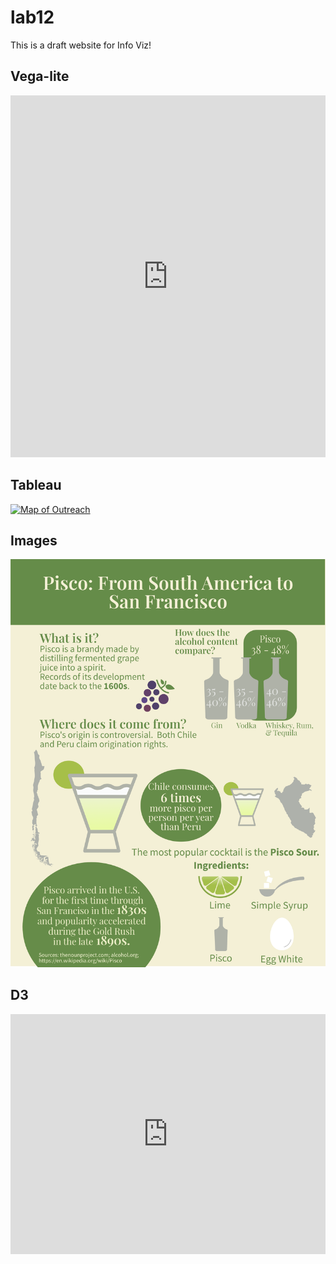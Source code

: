 # lab12
This is a draft website for Info Viz!

<html>

<h2>Vega-lite</h2>

<iframe width="100%" height="579" frameborder="0" src="https://observablehq.com/embed/@amandakochak/roller-coaster-assignment-copy?cells=myviz"></iframe>

<h2>Tableau</h2>

<div class='tableauPlaceholder' id='viz1618801414470' style='position: relative'><noscript><a href='#'><img alt='Map of Outreach ' src='https:&#47;&#47;public.tableau.com&#47;static&#47;images&#47;6M&#47;6MBF694J9&#47;1_rss.png' style='border: none' /></a></noscript><object class='tableauViz'  style='display:none;'><param name='host_url' value='https%3A%2F%2Fpublic.tableau.com%2F' /> <param name='embed_code_version' value='3' /> <param name='path' value='shared&#47;6MBF694J9' /> <param name='toolbar' value='yes' /><param name='static_image' value='https:&#47;&#47;public.tableau.com&#47;static&#47;images&#47;6M&#47;6MBF694J9&#47;1.png' /> <param name='animate_transition' value='yes' /><param name='display_static_image' value='yes' /><param name='display_spinner' value='yes' /><param name='display_overlay' value='yes' /><param name='display_count' value='yes' /><param name='language' value='en' /><param name='filter' value='publish=yes' /></object></div>                <script type='text/javascript'>                    var divElement = document.getElementById('viz1618801414470');                    var vizElement = divElement.getElementsByTagName('object')[0];                    if ( divElement.offsetWidth > 800 ) { vizElement.style.width='1366px';vizElement.style.height='795px';} else if ( divElement.offsetWidth > 500 ) { vizElement.style.width='1366px';vizElement.style.height='795px';} else { vizElement.style.width='100%';vizElement.style.height='727px';}                     var scriptElement = document.createElement('script');                    scriptElement.src = 'https://public.tableau.com/javascripts/api/viz_v1.js';                    vizElement.parentNode.insertBefore(scriptElement, vizElement);                </script>

<h2>Images</h2>

<img src="infographic_AmandaKochak.png">

<h2>D3</h2>

<iframe width="100%" height="384" frameborder="0"
  src="https://observablehq.com/embed/@info247-spring21/lab-11-d3-tutorial-2-creating-an-arc-diagram-with-animated-tr/4?cells=justNodesAndLabelsVertical"></iframe>

</html>
